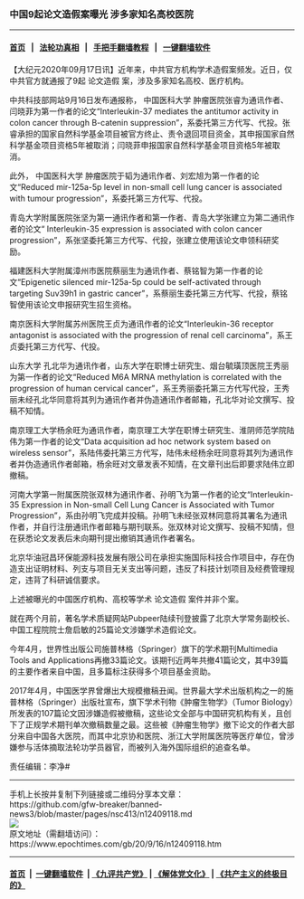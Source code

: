 ### 中国9起论文造假案曝光 涉多家知名高校医院
------------------------

#### [首页](https://github.com/gfw-breaker/banned-news3/blob/master/README.md) &nbsp;&nbsp;|&nbsp;&nbsp; [法轮功真相](https://github.com/begood0513/basic/blob/master/README.md)  &nbsp;&nbsp;|&nbsp;&nbsp; [手把手翻墙教程](https://github.com/gfw-breaker/guides/wiki)  &nbsp;&nbsp;|&nbsp;&nbsp; [一键翻墙软件](https://github.com/gfw-breaker/nogfw/blob/master/README.md)  



<div><p>
 【大纪元2020年09月17日讯】近年来，中共官方机构学术造假案频发。近日，仅中共官方就通报了9起
 <ok href="https://www.epochtimes.com/gb/tag/%E8%AE%BA%E6%96%87%E9%80%A0%E5%81%87.html">
  论文造假
 </ok>
 案，涉及多家知名高校、医疗机构。
</p>
<p>
 中共科技部网站9月16日发布通报称，
 <ok href="https://www.epochtimes.com/gb/tag/%E4%B8%AD%E5%9B%BD%E5%8C%BB%E7%A7%91%E5%A4%A7%E5%AD%A6.html">
  中国医科大学
 </ok>
 肿瘤医院张睿为通讯作者、闫晓菲为第一作者的论文“Interleukin-37 mediates the antitumor activity in colon cancer through B-catenin suppression”，系委托第三方代写、代投。张睿承担的国家自然科学基金项目被官方终止、责令退回项目资金，其申报国家自然科学基金项目资格5年被取消；闫晓菲申报国家自然科学基金项目资格5年被取消。
</p>
<p>
 此外，
 <ok href="https://www.epochtimes.com/gb/tag/%E4%B8%AD%E5%9B%BD%E5%8C%BB%E7%A7%91%E5%A4%A7%E5%AD%A6.html">
  中国医科大学
 </ok>
 肿瘤医院于韬为通讯作者、刘宏旭为第一作者的论文“Reduced mir-125a-5p level in non-small cell lung cancer is associated with tumour progression”，系委托第三方代写、代投。
</p>
<p>
 青岛大学附属医院张坚为第一通讯作者和第一作者、青岛大学张建立为第二通讯作者的论文“ Interleukin-35 expression is associated with colon cancer progression”，系张坚委托第三方代写、代投，张建立使用该论文申领科研奖励。
</p>
<p>
 福建医科大学附属漳州市医院蔡丽生为通讯作者、蔡铭智为第一作者的论文“Epigenetic silenced mir-125a-5p could be self-activated through targeting Suv39h1 in gastric cancer”，系蔡丽生委托第三方代写、代投，蔡铭智使用该论文申报研究生招生资格。
</p>
<p>
 南京医科大学附属苏州医院王贞为通讯作者的论文“Interleukin-36 receptor antagonist is associated with the progression of renal cell carcinoma”，系王贞委托第三方代写、代投。
</p>
<p>
 <ok href="https://www.epochtimes.com/gb/tag/%E5%B1%B1%E4%B8%9C%E5%A4%A7%E5%AD%A6.html">
  山东大学
 </ok>
 孔北华为通讯作者，山东大学在职博士研究生、烟台毓璜顶医院王秀丽为第一作者的论文“Reduced M6A MRNA methylation is correlated with the progression of human cervical cancer”，系王秀丽委托第三方代写代投，王秀丽未经孔北华同意将其列为通讯作者并伪造通讯作者邮箱，孔北华对论文撰写、投稿不知情。
</p>
<p>
 南京理工大学杨余旺为通讯作者，南京理工大学在职博士研究生、淮阴师范学院陆伟为第一作者的论文“Data acquisition ad hoc network system based on wireless sensor”，系陆伟委托第三方代写，陆伟未经杨余旺同意将其列为通讯作者并伪造通讯作者邮箱，杨余旺对文章发表不知情，在文章刊出后即要求陆伟立即撤稿。
</p>
<p>
 河南大学第一附属医院张双林为通讯作者、孙明飞为第一作者的论文“Interleukin-35 Expression in Non-small Cell Lung Cancer is Associated with Tumor Progression”，系由孙明飞完成并投稿。孙明飞未经张双林同意将其署名为通讯作者，并自行注册通讯作者邮箱与期刊联系。张双林对论文撰写、投稿不知情，但在获悉论文发表后未向期刊提出撤销其通讯作者署名。
</p>
<p>
 北京华油冠昌环保能源科技发展有限公司在承担实施国际科技合作项目中，存在伪造支出证明材料、列支与项目无关支出等问题，违反了科技计划项目及经费管理规定，违背了科研诚信要求。
</p>
<p>
 上述被曝光的中国医疗机构、高校等学术
 <ok href="https://www.epochtimes.com/gb/tag/%E8%AE%BA%E6%96%87%E9%80%A0%E5%81%87.html">
  论文造假
 </ok>
 案件并非个案。
</p>
<p>
 就在两个月前，著名学术质疑网站Pubpeer陆续刊登披露了北京大学常务副校长、中国工程院院士詹启敏的25篇论文涉嫌学术造假论文。
</p>
<p>
 今年4月，世界性出版公司施普林格（Springer）旗下的学术期刊Multimedia Tools and Applications再撤33篇论文。该期刊近两年共撤41篇论文，其中39篇的主要作者来自中国，且多篇标注获得多个项目基金资助。
</p>
<p>
 2017年4月，中国医学界曾爆出大规模撤稿丑闻。世界最大学术出版机构之一的施普林格（Springer）出版社宣布，旗下学术刊物《肿瘤生物学》（Tumor Biology）所发表的107篇论文因涉嫌造假被撤稿，这些论文全部与中国研究机构有关，且创下了正规学术期刊单次撤稿数量之最。这些被《肿瘤生物学》撤下论文的作者大部分来自中国各大医院，而其中北京协和医院、浙江大学附属医院等医疗单位，曾涉嫌参与活体摘取法轮功学员器官，而被列入海外国际组织的追查名单。
</p>
<p>
 责任编辑：李净#
</p>
</div>
<hr/>
手机上长按并复制下列链接或二维码分享本文章：<br/>
https://github.com/gfw-breaker/banned-news3/blob/master/pages/nsc413/n12409118.md <br/>
<a href='https://github.com/gfw-breaker/banned-news3/blob/master/pages/nsc413/n12409118.md'><img src='https://github.com/gfw-breaker/banned-news3/blob/master/pages/nsc413/n12409118.md.png'/></a> <br/>
原文地址（需翻墙访问）：https://www.epochtimes.com/gb/20/9/16/n12409118.htm


------------------------
#### [首页](https://github.com/gfw-breaker/banned-news3/blob/master/README.md) &nbsp;|&nbsp; [一键翻墙软件](https://github.com/gfw-breaker/nogfw/blob/master/README.md) &nbsp;| [《九评共产党》](https://github.com/gfw-breaker/9ping.md/blob/master/README.md#九评之一评共产党是什么) | [《解体党文化》](https://github.com/gfw-breaker/jtdwh.md/blob/master/README.md) | [《共产主义的终极目的》](https://github.com/gfw-breaker/gczydzjmd.md/blob/master/README.md)


<img src='http://gfw-breaker.win/banned-news3/pages/nsc413/n12409118.md' width='0px' height='0px'/>